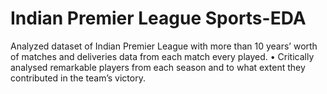 # Indian Premier League Sports-EDA
Analyzed dataset of Indian Premier League with more than 10 years’ worth of matches and
deliveries data from each match every played.
• Critically analysed remarkable players from each season and to what extent they contributed in
the team’s victory. 
